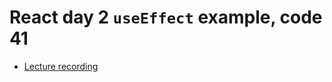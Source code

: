 # React day 2 `useEffect` example, code 41

- [Lecture recording](https://drive.google.com/file/d/1t1ebolC8zrso2R_faYL9ssK1vdKB9KBL/view?usp=sharing)
